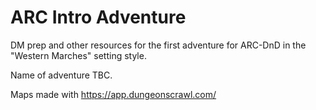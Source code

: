 # ARC Intro Adventure

DM prep and other resources for the first adventure for ARC-DnD in the "Western Marches" setting style.

Name of adventure TBC.

Maps made with https://app.dungeonscrawl.com/